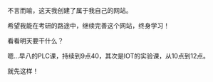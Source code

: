 不言而喻，这天我创建了属于我自己的网站。

希望我能在考研的路途中，继续完善这个网站，终身学习！

看看明天要干什么？

嗯...早八的PLC课，持续到9点40，其次是IOT的实验课，从10点到12点。

就先这样！ 